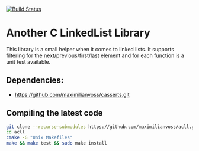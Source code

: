 [![Build Status](https://travis-ci.org/maximilianvoss/acll.svg?branch=master)](https://travis-ci.org/maximilianvoss/acll)

# Another C LinkedList Library

This library is a small helper when it comes to linked lists. It supports filtering for the next/previous/first/last
element and for each function is a unit test available.

## Dependencies:

* https://github.com/maximilianvoss/casserts.git

## Compiling the latest code

```bash
git clone --recurse-submodules https://github.com/maximilianvoss/acll.git
cd acll
cmake -G "Unix Makefiles"
make && make test && sudo make install
```
